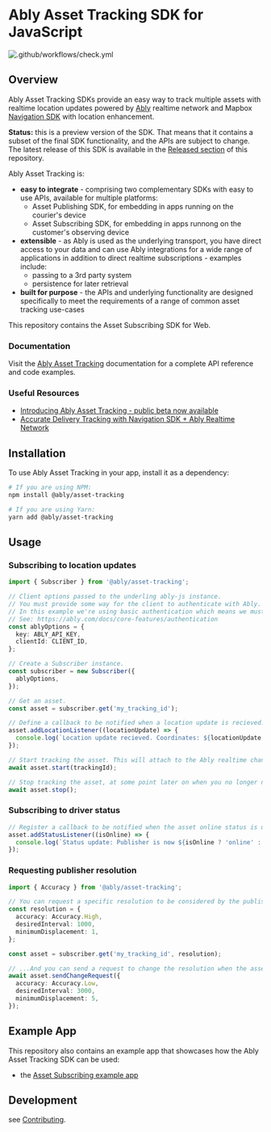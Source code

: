 # Ably Asset Tracking SDK for JavaScript

![.github/workflows/check.yml](https://github.com/ably/ably-asset-tracking-js/workflows/.github/workflows/check.yml/badge.svg)

## Overview

Ably Asset Tracking SDKs provide an easy way to track multiple assets with realtime location updates powered by [Ably](https://ably.com/) realtime network and Mapbox [Navigation SDK](https://docs.mapbox.com/android/navigation/overview/) with location enhancement.

**Status:** this is a preview version of the SDK. That means that it contains a subset of the final SDK functionality, and the APIs are subject to change. The latest release of this SDK is available in the [Released section](https://github.com/ably/ably-asset-tracking-js/releases) of this repository.

Ably Asset Tracking is:

- **easy to integrate** - comprising two complementary SDKs with easy to use APIs, available for multiple platforms:
  - Asset Publishing SDK, for embedding in apps running on the courier's device
  - Asset Subscribing SDK, for embedding in apps runnong on the customer's observing device
- **extensible** - as Ably is used as the underlying transport, you have direct access to your data and can use Ably integrations for a wide range of applications in addition to direct realtime subscriptions - examples include:
  - passing to a 3rd party system
  - persistence for later retrieval
- **built for purpose** - the APIs and underlying functionality are designed specifically to meet the requirements of a range of common asset tracking use-cases

This repository contains the Asset Subscribing SDK for Web.

### Documentation

Visit the [Ably Asset Tracking](https://ably.com/documentation/asset-tracking) documentation for a complete API reference and code examples.

###  Useful Resources

- [Introducing Ably Asset Tracking - public beta now available](https://ably.com/blog/ably-asset-tracking-beta)
- [Accurate Delivery Tracking with Navigation SDK + Ably Realtime Network](https://www.mapbox.com/blog/accurate-delivery-tracking)

## Installation

To use Ably Asset Tracking in your app, install it as a dependency:
```bash
# If you are using NPM:
npm install @ably/asset-tracking

# If you are using Yarn:
yarn add @ably/asset-tracking
```

## Usage

### Subscribing to location updates

```ts
import { Subscriber } from '@ably/asset-tracking';

// Client options passed to the underling ably-js instance.
// You must provide some way for the client to authenticate with Ably.
// In this example we're using basic authentication which means we must also provide a clientId.
// See: https://ably.com/docs/core-features/authentication
const ablyOptions = {
  key: ABLY_API_KEY,
  clientId: CLIENT_ID,
};

// Create a Subscriber instance.
const subscriber = new Subscriber({
  ablyOptions,
});

// Get an asset.
const asset = subscriber.get('my_tracking_id');

// Define a callback to be notified when a location update is recieved.
asset.addLocationListener((locationUpdate) => {
  console.log(`Location update recieved. Coordinates: ${locationUpdate.location.geometry.coordinates}`);
});

// Start tracking the asset. This will attach to the Ably realtime channel and enter presence.
await asset.start(trackingId);

// Stop tracking the asset, at some point later on when you no longer need to receive location updates.
await asset.stop();
```

### Subscribing to driver status

```ts
// Register a callback to be notified when the asset online status is updated.
asset.addStatusListener((isOnline) => {
  console.log(`Status update: Publisher is now ${isOnline ? 'online' : 'offline'}`);
});
```

### Requesting publisher resolution
```ts
import { Accuracy } from '@ably/asset-tracking';

// You can request a specific resolution to be considered by the publisher when you create an asset instance...
const resolution = {
  accuracy: Accuracy.High,
  desiredInterval: 1000,
  minimumDisplacement: 1,
};

const asset = subscriber.get('my_tracking_id', resolution);

// ...And you can send a request to change the resolution when the asset is already started
await asset.sendChangeRequest({
  accuracy: Accuracy.Low,
  desiredInterval: 3000,
  minimumDisplacement: 5,
});
```

## Example App

This repository also contains an example app that showcases how the Ably Asset Tracking SDK can be used:

- the [Asset Subscribing example app](examples/subscribing-example-app/)

## Development

see [Contributing](CONTRIBUTING.md).
